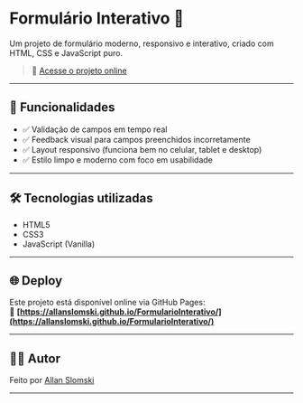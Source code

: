 
# Formulário Interativo 💬

Um projeto de formulário moderno, responsivo e interativo, criado com HTML, CSS e JavaScript puro.

> 🔗 [Acesse o projeto online](https://allanslomski.github.io/FormularioInterativo/)

---

## 🚀 Funcionalidades

- ✅ Validação de campos em tempo real  
- ✅ Feedback visual para campos preenchidos incorretamente  
- ✅ Layout responsivo (funciona bem no celular, tablet e desktop)  
- ✅ Estilo limpo e moderno com foco em usabilidade  

---

## 🛠️ Tecnologias utilizadas

- HTML5  
- CSS3  
- JavaScript (Vanilla)  

---

## 🌐 Deploy

Este projeto está disponível online via GitHub Pages:  
🔗 **[https://allanslomski.github.io/FormularioInterativo/](https://allanslomski.github.io/FormularioInterativo/)**

---

## 👨‍💻 Autor

Feito por [Allan Slomski](https://github.com/AllanSlomski)

---

